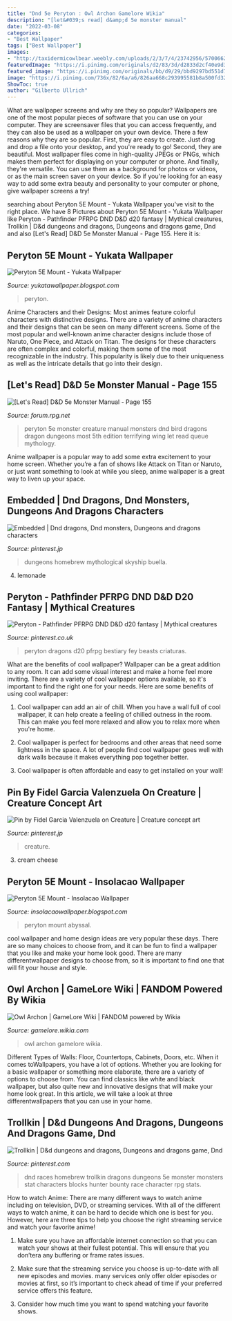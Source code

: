 ```yaml
---
title: "Dnd 5e Peryton : Owl Archon Gamelore Wikia"
description: "[let&#039;s read] d&amp;d 5e monster manual"
date: "2022-03-08"
categories:
- "Best Wallpaper"
tags: ["Best Wallpaper"]
images:
- "http://taxidermicowlbear.weebly.com/uploads/2/3/7/4/23742956/5700662_orig.png"
featuredImage: "https://i.pinimg.com/originals/d2/83/3d/d2833d2cf40e9d3464e26519ab4cfa29.jpg"
featured_image: "https://i.pinimg.com/originals/bb/d9/29/bbd9297bd551d705351aa59d9aa11335.png"
image: "https://i.pinimg.com/736x/82/6a/a6/826aa668c293995581b8a500fd32d848.jpg"
ShowToc: true
author: "Gilberto Ullrich"
---
```



What are wallpaper screens and why are they so popular?
Wallpapers are one of the most popular pieces of software that you can use on your computer. They are screensaver files that you can access frequently, and they can also be used as a wallpaper on your own device. There a few reasons why they are so popular. First, they are easy to create. Just drag and drop a file onto your desktop, and you're ready to go! Second, they are beautiful. Most wallpaper files come in high-quality JPEGs or PNGs, which makes them perfect for displaying on your computer or phone. And finally, they're versatile. You can use them as a background for photos or videos, or as the main screen saver on your device. So if you're looking for an easy way to add some extra beauty and personality to your computer or phone, give wallpaper screens a try!

	

		
searching about Peryton 5E Mount - Yukata Wallpaper you've visit to the right place. We have 8 Pictures about Peryton 5E Mount - Yukata Wallpaper like Peryton - Pathfinder PFRPG DND D&amp;D d20 fantasy | Mythical creatures, Trollkin | D&amp;d dungeons and dragons, Dungeons and dragons game, Dnd and also [Let&#039;s Read] D&amp;D 5e Monster Manual - Page 155. Here it is:
		
    
## Peryton 5E Mount - Yukata Wallpaper

<img loading=lazy src="https://lh6.googleusercontent.com/proxy/4-_Avd2YC6uj5b8kkVGI6qa4I-fxbvqkn7NcddEclnIEcbU_i6kTZUfvl5KQAyrZgQ9dtZ-WvlnX-Z1uoZTxXe_9RV0h4c9Q=w1200-h630-pd" onerror="this.onerror=null;this.src='https://tse1.mm.bing.net/th?id=OIP.kJApUdCpCf4bZ_TgEIqeqgHaD4&amp;pid=15.1';" alt="Peryton 5E Mount - Yukata Wallpaper">

_Source: yukatawallpaper.blogspot.com_

>peryton. 

	

Anime Characters and their Designs: Most animes feature colorful characters with distinctive designs.
There are a variety of anime characters and their designs that can be seen on many different screens. Some of the most popular and well-known anime character designs include those of Naruto, One Piece, and Attack on Titan. The designs for these characters are often complex and colorful, making them some of the most recognizable in the industry. This popularity is likely due to their uniqueness as well as the intricate details that go into their design.

    
## [Let&#039;s Read] D&amp;D 5e Monster Manual - Page 155

<img loading=lazy src="http://taxidermicowlbear.weebly.com/uploads/2/3/7/4/23742956/5700662_orig.png" onerror="this.onerror=null;this.src='https://tse1.mm.bing.net/th?id=OIP.PWkn72XJxXghdq1e44xlqwHaFi&amp;pid=15.1';" alt="[Let&#039;s Read] D&amp;D 5e Monster Manual - Page 155">

_Source: forum.rpg.net_

>peryton 5e monster creature manual monsters dnd bird dragons dragon dungeons most 5th edition terrifying wing let read queue mythology. 

	

Anime wallpaper is a popular way to add some extra excitement to your home screen. Whether you’re a fan of shows like Attack on Titan or Naruto, or just want something to look at while you sleep, anime wallpaper is a great way to liven up your space.

    
## Embedded | Dnd Dragons, Dnd Monsters, Dungeons And Dragons Characters

<img loading=lazy src="https://i.pinimg.com/originals/d2/83/3d/d2833d2cf40e9d3464e26519ab4cfa29.jpg" onerror="this.onerror=null;this.src='https://tse1.mm.bing.net/th?id=OIP.aV2jPYPDVRcTrj7aReoz0gHaKR&amp;pid=15.1';" alt="Embedded | Dnd dragons, Dnd monsters, Dungeons and dragons characters">

_Source: pinterest.jp_

>dungeons homebrew mythological skyship buella. 

	

4. lemonade 

    
## Peryton - Pathfinder PFRPG DND D&amp;D D20 Fantasy | Mythical Creatures

<img loading=lazy src="https://i.pinimg.com/originals/87/0f/c8/870fc86b2e8b3b51a0fe0e867210830b.png" onerror="this.onerror=null;this.src='https://tse4.mm.bing.net/th?id=OIP.GNZug5rkq5t0kPLteHRG2wHaIW&amp;pid=15.1';" alt="Peryton - Pathfinder PFRPG DND D&amp;D d20 fantasy | Mythical creatures">

_Source: pinterest.co.uk_

>peryton dragons d20 pfrpg bestiary fey beasts criaturas. 

	

What are the benefits of cool wallpaper?
Wallpaper can be a great addition to any room. It can add some visual interest and make a home feel more inviting. There are a variety of cool wallpaper options available, so it's important to find the right one for your needs. Here are some benefits of using cool wallpaper: 
1. Cool wallpaper can add an air of chill. When you have a wall full of cool wallpaper, it can help create a feeling of chilled outness in the room. This can make you feel more relaxed and allow you to relax more when you're home. 

2. Cool wallpaper is perfect for bedrooms and other areas that need some lightness in the space. A lot of people find cool wallpaper goes well with dark walls because it makes everything pop together better. 

3. Cool wallpaper is often affordable and easy to get installed on your wall!

    
## Pin By Fidel Garcia Valenzuela On Creature | Creature Concept Art

<img loading=lazy src="https://i.pinimg.com/originals/bb/d9/29/bbd9297bd551d705351aa59d9aa11335.png" onerror="this.onerror=null;this.src='https://tse3.mm.bing.net/th?id=OIP.dYkrS4ebcir_n7OrRJvTLgHaJr&amp;pid=15.1';" alt="Pin by Fidel Garcia Valenzuela on Creature | Creature concept art">

_Source: pinterest.jp_

>creature. 

	

3. cream cheese 

    
## Peryton 5E Mount - Insolacao Wallpaper

<img loading=lazy src="https://i.pinimg.com/originals/a8/f3/41/a8f341b1674471fcfde9d8943eab1494.jpg" onerror="this.onerror=null;this.src='https://tse3.mm.bing.net/th?id=OIP.RzrrrCQs2K6beS6U3Eng0gHaE7&amp;pid=15.1';" alt="Peryton 5E Mount - Insolacao Wallpaper">

_Source: insolacaowallpaper.blogspot.com_

>peryton mount abyssal. 

	

cool wallpaper and home design ideas are very popular these days. There are so many choices to choose from, and it can be fun to find a wallpaper that you like and make your home look good. There are many differentwallpaper designs to choose from, so it is important to find one that will fit your house and style.

    
## Owl Archon | GameLore Wiki | FANDOM Powered By Wikia

<img loading=lazy src="https://vignette.wikia.nocookie.net/gamelore/images/4/48/Owl_Archon.jpg/revision/latest?cb=20150720013840" onerror="this.onerror=null;this.src='https://tse4.mm.bing.net/th?id=OIP.fZUGbFeEz5vaedwePafdXAHaKW&amp;pid=15.1';" alt="Owl Archon | GameLore Wiki | FANDOM powered by Wikia">

_Source: gamelore.wikia.com_

>owl archon gamelore wikia. 

	

Different Types of Walls: Floor, Countertops, Cabinets, Doors, etc.
When it comes toWallpapers, you have a lot of options. Whether you are looking for a basic wallpaper or something more elaborate, there are a variety of options to choose from. You can find classics like white and black wallpaper, but also quite new and innovative designs that will make your home look great. In this article, we will take a look at three differentwallpapers that you can use in your home.

    
## Trollkin | D&amp;d Dungeons And Dragons, Dungeons And Dragons Game, Dnd

<img loading=lazy src="https://i.pinimg.com/736x/82/6a/a6/826aa668c293995581b8a500fd32d848.jpg" onerror="this.onerror=null;this.src='https://tse4.mm.bing.net/th?id=OIP.d_wTQkXni-E7-gp5fN3A8AHaKd&amp;pid=15.1';" alt="Trollkin | D&amp;d dungeons and dragons, Dungeons and dragons game, Dnd">

_Source: pinterest.com_

>dnd races homebrew trollkin dragons dungeons 5e monster monsters stat characters blocks hunter bounty race character rpg stats. 

	

How to watch Anime: There are many different ways to watch anime including on television, DVD, or streaming services.
With all of the different ways to watch anime, it can be hard to decide which one is best for you. However, here are three tips to help you choose the right streaming service and watch your favorite anime!
1. Make sure you have an affordable internet connection so that you can watch your shows at their fullest potential. This will ensure that you don’tera any buffering or frame rates issues.

2. Make sure that the streaming service you choose is up-to-date with all new episodes and movies. many services only offer older episodes or movies at first, so it’s important to check ahead of time if your preferred service offers this feature.

3. Consider how much time you want to spend watching your favorite shows.

